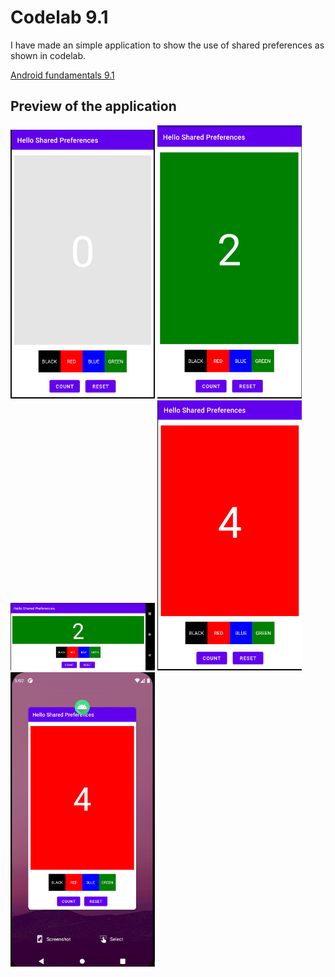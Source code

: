 # Codelab 9.1

I have made an simple application to show the use of shared preferences as shown in codelab.

[Android fundamentals 9.1](https://codelabs.developers.google.com/codelabs/android-training-shared-preferences/index.html?index=..%2F..%2Fandroid-training#0)

## Preview of the application

<img title="" src="https://raw.githubusercontent.com/imAtulSharma/imAtulSharma/master/CDN/AndroidApplicationsPreviews/Codelab/9.1/01.PNG" alt="" width="231">
<img title="" src="https://raw.githubusercontent.com/imAtulSharma/imAtulSharma/master/CDN/AndroidApplicationsPreviews/Codelab/9.1/02.PNG" alt="" width="231">
<img title="" src="https://raw.githubusercontent.com/imAtulSharma/imAtulSharma/master/CDN/AndroidApplicationsPreviews/Codelab/9.1/03.PNG" alt="" width="231">
<img title="" src="https://raw.githubusercontent.com/imAtulSharma/imAtulSharma/master/CDN/AndroidApplicationsPreviews/Codelab/9.1/04.PNG" alt="" width="231">
<img title="" src="https://raw.githubusercontent.com/imAtulSharma/imAtulSharma/master/CDN/AndroidApplicationsPreviews/Codelab/9.1/05.PNG" alt="" width="231">


